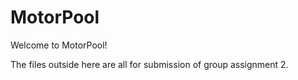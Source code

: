 # MotorPool

Welcome to MotorPool!

The files outside here are all for submission of group assignment 2.

